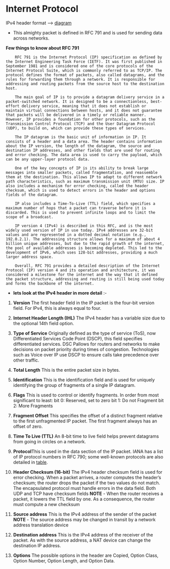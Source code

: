 
# Internet Protocol

IPv4 header format  --> [diagram](./assets/IPv4.png)


- This almighty packet is defined in RFC 791 and is used for sending data across networks.


**Few things to know about RFC 791**

```
    RFC 791 is the Internet Protocol (IP) specification as defined by the Internet Engineering Task Force (IETF). It was first published in September 1981 and is considered one of the core protocols of the Internet Protocol Suite, which is commonly referred to as TCP/IP. The protocol defines the format of packets, also called datagrams, and the rules for forwarding them through a network. It is responsible for addressing and routing packets from the source host to the destination host.

    The main goal of IP is to provide a datagram delivery service in a packet-switched network. It is designed to be a connectionless, best-effort delivery service, meaning that it does not establish or maintain virtual connections between hosts, and it does not guarantee that packets will be delivered in a timely or reliable manner. However, IP provides a foundation for other protocols, such as the Transmission Control Protocol (TCP) and the User Datagram Protocol (UDP), to build on, which can provide these types of services.

    The IP datagram is the basic unit of information in IP. It consists of a header and a data area. The header contains information about the IP version, the length of the datagram, the source and destination IP addresses, and other fields that are used for routing and error checking. The data area is used to carry the payload, which can be any upper-layer protocol data.

    One of the key concepts of IP is its ability to break large messages into smaller packets, called fragmentation, and reassemble them at the destination. This allows IP to adapt to different network path characteristics, such as maximum transmission unit (MTU) size. IP also includes a mechanism for error checking, called the header checksum, which is used to detect errors in the header and options fields of the datagram.

    IP also includes a Time-To-Live (TTL) field, which specifies a maximum number of hops that a packet can traverse before it is discarded. This is used to prevent infinite loops and to limit the scope of a broadcast.

    IP version 4 (IPv4) is described in this RFC, and is the most widely used version of IP in use today. IPv4 addresses are 32-bit values and are represented in a dotted decimal notation (e.g., 192.0.2.1). The addressing structure allows for a maximum of about 4 billion unique addresses, but due to the rapid growth of the internet, the pool of available addresses is becoming depleted. This led to the development of IPv6, which uses 128-bit addresses, providing a much larger address space.

    Overall, RFC 791 provides a detailed description of the Internet Protocol (IP) version 4 and its operation and architecture, it was considered a milestone for the internet and the way that it defined the packet structure, addressing and routing is still being used today and forms the backbone of the internet.

```


- **lets look at the IPv4 header in more detail** :-


1. **Version**
The first header field in the IP packet is the four-bit version field. For IPv4, this is always
equal to four.

1. **Internet Header Length (IHL)**
The IPv4 header has a variable size due to the optional 14th field option.

1. **Type of Service**
Originally defined as the type of service (ToS), now Differentiated Services Code Point
(DSCP), this field specifies differentiated services. DSC Pallows for routers and networks
to make decisions on packet priority during times of congestion. Technologies such as
Voice over IP use DSCP to ensure calls take precedence over other traffic.

1. **Total Length**
This is the entire packet size in bytes.

1. **Identification**
This is the identification field and is used for uniquely identifying the group of fragments
of a single IP datagram.

1. **Flags**
This is used to control or identify fragments. In order from most significant to least:
bit 0: Reserved, set to zero
bit 1: Do not Fragment
bit 2: More Fragments

1. **Fragment Offset**
This specifies the offset of a distinct fragment relative to the first unfragmented IP packet.
The first fragment always has an offset of zero.

1. **Time To Live (TTL)**
An 8-bit time to live field helps prevent datagrams from going in circles on a network.

1. **Protocol**This is used in the data section of the IP packet. IANA has a list of IP protocol numbers in
RFC 790; some well-known protocols are also detailed in [table](IP-ProtocolNumber.md).


1. **Header Checksum (16-bit)**
The IPv4 header checksum field is used for error checking. When a packet arrives, a
router computes the header’s checksum; the router drops the packet if the two values do not match. The encapsulated protocol must handle errors in the data field. Both UDP and TCP have checksum fields
**NOTE** - When the router receives a packet, it lowers the TTL field by one. As a consequence, the router must compute a new checksum

1. **Source address**
This is the IPv4 address of the sender of the packet
**NOTE** - The source address may be changed in transit by a network address translation device

1. **Destination address**
This is the IPv4 address of the receiver of the packet. As with the source address, a NAT device can change the destination IP address.

1. **Options**
The possible options in the header are Copied, Option Class, Option Number, Option
Length, and Option Data.






























